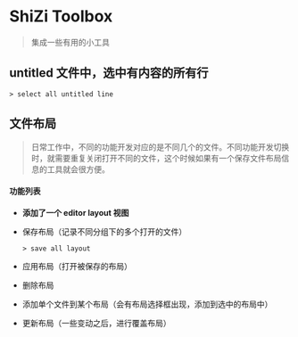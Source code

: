 # ShiZi Toolbox

> 集成一些有用的小工具

## untitled 文件中，选中有内容的所有行

```
> select all untitled line
```

## 文件布局

> 日常工作中，不同的功能开发对应的是不同几个的文件。不同功能开发切换时，就需要重复关闭打开不同的文件，这个时候如果有一个保存文件布局信息的工具就会很方便。

#### 功能列表

- **添加了一个 editor layout 视图**

- 保存布局（记录不同分组下的多个打开的文件）

  ```
  > save all layout
  ```

- 应用布局（打开被保存的布局）

- 删除布局

- 添加单个文件到某个布局（会有布局选择框出现，添加到选中的布局中）

- 更新布局（一些变动之后，进行覆盖布局）
